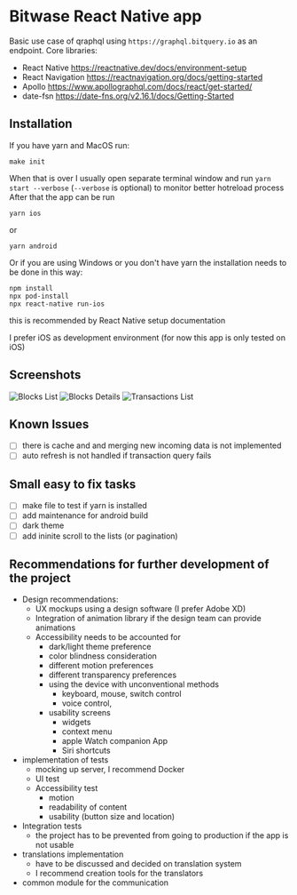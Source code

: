 # Bitwase React Native app 
Basic use case of qraphql using `https://graphql.bitquery.io` as an endpoint.
Core libraries:
- React Native https://reactnative.dev/docs/environment-setup
- React Navigation https://reactnavigation.org/docs/getting-started
- Apollo https://www.apollographql.com/docs/react/get-started/
- date-fsn https://date-fns.org/v2.16.1/docs/Getting-Started

## Installation
If you have yarn and MacOS run:
```
make init
```
When that is over I usually open separate terminal window and run `yarn start --verbose` (`--verbose` is optional) to monitor better hotreload process
After that the app can be run 
```
yarn ios
```
or
```
yarn android
```
Or if you are using Windows or you don't have yarn the installation needs to be done in this way:
```
npm install
npx pod-install
npx react-native run-ios
```
this is recommended by React Native setup documentation

I prefer iOS as development environment (for now this app is only tested on iOS)

## Screenshots
![Blocks List](./preview/screen1.png)
![Blocks Details](./preview/screen2.png)
![Transactions List](./preview/screen3.png)

## Known Issues
- [ ] there is cache and and merging new incoming data is not implemented
- [ ] auto refresh is not handled if transaction query fails

## Small easy to fix tasks
- [ ] make file to test if yarn is installed
- [ ] add maintenance for android build
- [ ] dark theme
- [ ] add ininite scroll to the lists (or pagination)

## Recommendations for further development of the project
- Design recommendations:
    - UX mockups using a design software (I prefer Adobe XD)
    - Integration of animation library if the design team can provide animations
    - Accessibility needs to be accounted for
        - dark/light theme preference
        - color blindness consideration
        - different motion preferences
        - different transparency preferences
        - using the device with unconventional methods
            - keyboard, mouse, switch control
            - voice control, 
        - usability screens
            - widgets
            - context menu
            - apple Watch companion App
            - Siri shortcuts
- implementation of tests
    - mocking up server, I recommend Docker
    - UI test
    - Accessibility test
        - motion
        - readability of content
        - usability (button size and location)
 - Integration tests
    - the project has to be prevented from going to production if the app is not usable 
- translations implementation
    - have to be discussed and decided on translation system
    - I recommend creation tools for the translators
- common module for the communication

